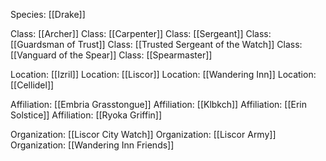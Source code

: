 Species: [[Drake]]

Class: [[Archer]]
Class: [[Carpenter]]
Class: [[Sergeant]]
Class: [[Guardsman of Trust]]
Class: [[Trusted Sergeant of the Watch]]
Class: [[Vanguard of the Spear]]
Class: [[Spearmaster]]

Location: [[Izril]]
Location: [[Liscor]]
Location: [[Wandering Inn]]
Location: [[Cellidel]]

Affiliation: [[Embria Grasstongue]]
Affiliation: [[Klbkch]]
Affiliation: [[Erin Solstice]]
Affiliation: [[Ryoka Griffin]]

Organization: [[Liscor City Watch]]
Organization: [[Liscor Army]]
Organization: [[Wandering Inn Friends]]

